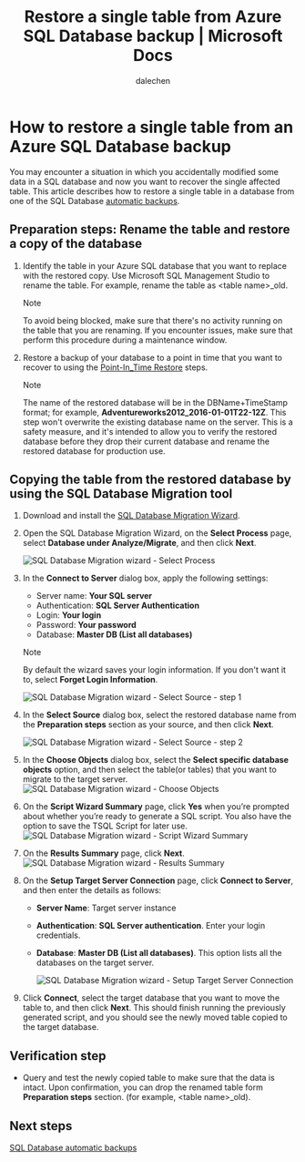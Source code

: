 ﻿---
title: Restore a single table from Azure SQL Database backup | Microsoft Docs
description: Learn how to restore a single table from Azure SQL Database backup.
services: sql-database
documentationcenter: ''
author: dalechen
manager: felixwu
editor: ''

ms.assetid: 340b41bd-9df8-47fb-adfc-03216de38a5e
ms.service: sql-database
ms.custom: migrate and move
ms.workload: data-management
ms.tgt_pltfrm: na
ms.devlang: na
ms.topic: article
ms.date: 08/31/2016
ms.author: daleche

---
# How to restore a single table from an Azure SQL Database backup
You may encounter a situation in which you accidentally modified some data in a SQL database and now you want to recover the single affected table. This article describes how to restore a single table in a database from one of the SQL Database [automatic backups](sql-database-automated-backups.md).

## Preparation steps: Rename the table and restore a copy of the database
1. Identify the table in your Azure SQL database that you want to replace with the restored copy. Use Microsoft SQL Management Studio to rename the table. For example, rename the table as &lt;table name&gt;_old.
   
   > [!NOTE]
   > To avoid being blocked, make sure that there's no activity running on the table that you are renaming. If you encounter issues, make sure that perform this procedure during a maintenance window.
   >

2. Restore a backup of your database to a point in time that you want to recover to using the [Point-In_Time Restore](sql-database-recovery-using-backups.md#point-in-time-restore) steps.
   
   > [!NOTE]
   > The name of the restored database will be in the DBName+TimeStamp format; for example, **Adventureworks2012_2016-01-01T22-12Z**. This step won't overwrite the existing database name on the server. This is a safety measure, and it's intended to allow you to verify the restored database before they drop their current database and rename the restored database for production use.
   
## Copying the table from the restored database by using the SQL Database Migration tool

1. Download and install the [SQL Database Migration Wizard](https://sqlazuremw.codeplex.com).
2. Open the SQL Database Migration Wizard, on the **Select Process** page, select **Database under Analyze/Migrate**, and then click **Next**.

   ![SQL Database Migration wizard - Select Process](./media/sql-database-cloud-migrate-restore-single-table-azure-backup/1.png)

3. In the **Connect to Server** dialog box, apply the following settings:

   * Server name: **Your SQL server**
   * Authentication: **SQL Server Authentication**
   * Login: **Your login**
   * Password: **Your password**
   * Database: **Master DB (List all databases)**
   
   > [!NOTE]
   > By default the wizard saves your login information. If you don't want it to, select **Forget Login Information**.
   >
   
     ![SQL Database Migration wizard - Select Source - step 1](./media/sql-database-cloud-migrate-restore-single-table-azure-backup/2.png)
4. In the **Select Source** dialog box, select the restored database name from the **Preparation steps** section as your source, and then click **Next**.
   
    ![SQL Database Migration wizard - Select Source - step 2](./media/sql-database-cloud-migrate-restore-single-table-azure-backup/3.png)
5. In the **Choose Objects** dialog box, select the **Select specific database objects** option, and then select the table(or tables) that you want to migrate to the target server.
   ![SQL Database Migration wizard - Choose Objects](./media/sql-database-cloud-migrate-restore-single-table-azure-backup/4.png)
6. On the **Script Wizard Summary** page, click **Yes** when you’re prompted about whether you’re ready to generate a SQL script. You also have the option to save the TSQL Script for later use.
   ![SQL Database Migration wizard - Script Wizard Summary](./media/sql-database-cloud-migrate-restore-single-table-azure-backup/5.png)
7. On the **Results Summary** page, click **Next**.
   ![SQL Database Migration wizard - Results Summary](./media/sql-database-cloud-migrate-restore-single-table-azure-backup/6.png)
8. On the **Setup Target Server Connection** page, click **Connect to Server**, and then enter the details as follows:
   
   * **Server Name**: Target server instance
   * **Authentication**: **SQL Server authentication**. Enter your login credentials.
   * **Database**: **Master DB (List all databases)**. This option lists all the databases on the target server.
     
     ![SQL Database Migration wizard - Setup Target Server Connection](./media/sql-database-cloud-migrate-restore-single-table-azure-backup/7.png)
9. Click **Connect**, select the target database that you want to move the table to, and then click **Next**. This should finish running the previously generated script, and you should see the newly moved table copied to the target database.

## Verification step

- Query and test the newly copied table to make sure that the data is intact. Upon confirmation, you can drop the renamed table form **Preparation steps** section. (for example, &lt;table name&gt;_old).

## Next steps
[SQL Database automatic backups](sql-database-automated-backups.md)

